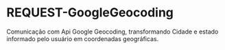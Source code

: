 # REQUEST-GoogleGeocoding
Comunicação com Api Google Geocoding, transformando Cidade e estado informado pelo usuário em coordenadas geográficas.   
